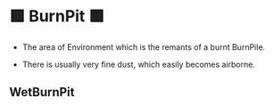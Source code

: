 # 🟩  <envi>BurnPit </envi>🟩

- The area of Environment which is the remants of a burnt BurnPile.

- There is usually very fine dust, which easily becomes airborne.  

## WetBurnPit